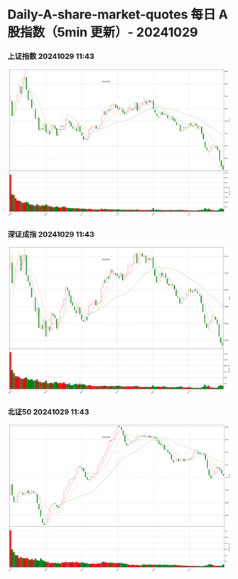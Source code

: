 
# Daily-A-share-market-quotes 每日 A 股指数（5min 更新）- 20241029

### 上证指数 20241029 11:43
![](./fig/2024/10/20241029-sh000001.png)

### 深证成指 20241029 11:43
![](./fig/2024/10/20241029-sz399001.png)

### 北证50 20241029 11:43
![](./fig/2024/10/20241029-bj899050.png)
